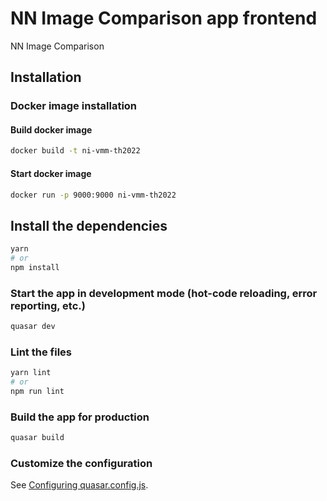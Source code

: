 # NN Image Comparison app frontend

NN Image Comparison

## Installation
### Docker image installation
#### Build docker image

```bash
docker build -t ni-vmm-th2022
```

#### Start docker image

```bash
docker run -p 9000:9000 ni-vmm-th2022
```


## Install the dependencies
```bash
yarn
# or
npm install
```

### Start the app in development mode (hot-code reloading, error reporting, etc.)
```bash
quasar dev
```


### Lint the files
```bash
yarn lint
# or
npm run lint
```



### Build the app for production
```bash
quasar build
```

### Customize the configuration
See [Configuring quasar.config.js](https://v2.quasar.dev/quasar-cli-webpack/quasar-config-js).
